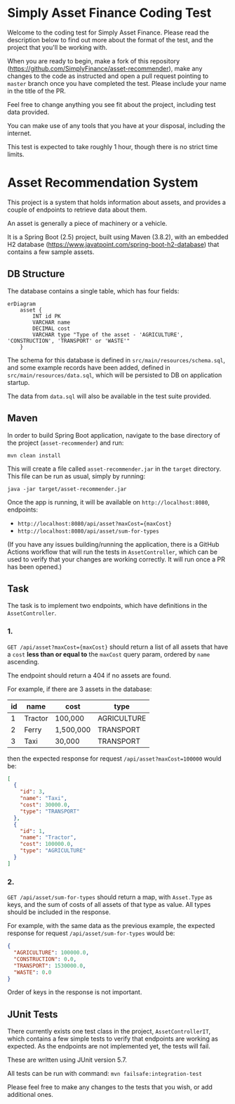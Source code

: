 # Simply Asset Finance Coding Test

Welcome to the coding test for Simply Asset Finance. Please read the description below to find out more about the format
of the test, and the project that you'll be working with.

When you are ready to begin, make a fork of this repository (https://github.com/SimplyFinance/asset-recommender), make
any changes to the code as instructed and open a pull request pointing to `master` branch once you have completed the
test. Please include your name in the title of the PR.

Feel free to change anything you see fit about the project, including test data provided.

You can make use of any tools that you have at your disposal, including the internet.

This test is expected to take roughly 1 hour, though there is no strict time limits.

# Asset Recommendation System

This project is a system that holds information about assets, and provides a couple of endpoints to retrieve data about
them.

An asset is generally a piece of machinery or a vehicle.

It is a Spring Boot (2.5) project, built using Maven (3.8.2), with an embedded H2
database (https://www.javatpoint.com/spring-boot-h2-database) that contains a few sample assets.

## DB Structure

The database contains a single table, which has four fields:

```mermaid
erDiagram
    asset {
        INT id PK
        VARCHAR name
        DECIMAL cost
        VARCHAR type "Type of the asset - 'AGRICULTURE', 'CONSTRUCTION', 'TRANSPORT' or 'WASTE'"
    }
```

The schema for this database is defined in `src/main/resources/schema.sql`, and some example records have been added,
defined in `src/main/resources/data.sql`, which will be persisted to DB on application startup.

The data from `data.sql` will also be available in the test suite provided.

## Maven

In order to build Spring Boot application, navigate to the base directory of the project (`asset-recommender`) and run:

`mvn clean install`

This will create a file called `asset-recommender.jar` in the `target` directory. This file can be run as usual, simply
by running:

`java -jar target/asset-recommender.jar`

Once the app is running, it will be available on `http://localhost:8080`, endpoints:

- `http://localhost:8080/api/asset?maxCost={maxCost}`
- `http://localhost:8080/api/asset/sum-for-types`

(If you have any issues building/running the application, there is a GitHub Actions workflow that will run the tests
in `AssetController`, which can be used to verify that your changes are working correctly. It will run once a PR has
been opened.)

## Task

The task is to implement two endpoints, which have definitions in the `AssetController`.

### 1.

`GET /api/asset?maxCost={maxCost}` should return a list of all assets that have a `cost` <strong>less than or equal
to</strong> the `maxCost` query param, ordered by `name` ascending.

The endpoint should return a 404 if no assets are found.

For example, if there are 3 assets in the database:

| id  | name    | cost      | type        |
|-----|---------|-----------|-------------|
| 1   | Tractor | 100,000   | AGRICULTURE |
| 2   | Ferry   | 1,500,000 | TRANSPORT   |
| 3   | Taxi    | 30,000    | TRANSPORT   |

then the expected response for request `/api/asset?maxCost=100000` would be:

```json
[
  {
    "id": 3,
    "name": "Taxi",
    "cost": 30000.0,
    "type": "TRANSPORT"
  },
  {
    "id": 1,
    "name": "Tractor",
    "cost": 100000.0,
    "type": "AGRICULTURE"
  }
]
```

### 2.

`GET /api/asset/sum-for-types` should return a map, with `Asset.Type` as keys, and the sum of costs of all assets of
that type as value. All types should be included in the response.

For example, with the same data as the previous example, the expected response for request `/api/asset/sum-for-types`
would be:

```json
{
  "AGRICULTURE": 100000.0,
  "CONSTRUCTION": 0.0,
  "TRANSPORT": 1530000.0,
  "WASTE": 0.0
}
```

Order of keys in the response is not important.

## JUnit Tests

There currently exists one test class in the project, `AssetControllerIT`, which contains a few simple tests to verify
that endpoints are working as expected. As the endpoints are not implemented yet, the tests will fail.

These are written using JUnit version 5.7.

All tests can be run with command: `mvn failsafe:integration-test`

Please feel free to make any changes to the tests that you wish, or add additional ones.